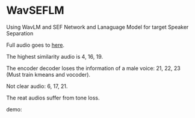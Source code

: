 <style>
        .audio-container {
            display: flex;
            flex-direction: column;
            gap: 10px; /* Space between the rows */
        }
        .audio-row {
            display: flex;
            gap: 10px; /* Space between the audio elements in a row */
        }
        .audio-item {
            flex: 1; /* Make each audio item take up an equal amount of space */
            display: flex;
            flex-direction: column;
            align-items: center;
        }
        .audio-item audio {
            width: 100%; /* Make audio elements take the full width of their container */
        }
    </style>

# WavSEFLM

Using WavLM and SEF Network and Lanaguage Model for target Speaker Separation

Full audio goes to [here](https://github.com/Beilong-Tang/blog/tree/main/src/audio/wavseflm). 

The highest similarity audio is 4, 16, 19. 

The encoder decoder loses the information of a male voice: 21, 22, 23 (Must train kmeans and vocoder).

Not clear audio: 6, 17, 21.

The reat audios suffer from tone loss.

demo: 

<div class="audio-container" id="audioContainer">
        <!-- Rows will be dynamically added here -->
    </div>

<script>
        // Number of rows to create
        const numRows = 23;
        const audiosPerRow = 5;

        // Get the container element
        const container = document.getElementById('audioContainer');
        const name = ["mix", "clean", "output_", "output_mse", "regi"]

        // Loop to create rows
        for (let i = 0; i <= numRows; i++) {
            // Create a new div for each row
            const row = document.createElement('div');
            row.className = 'audio-row';

            // Loop to create audio elements within the row
            for (let j = 0; j < audiosPerRow; j++) {
                const audioIndex = i * audiosPerRow + j + 1;

                // Create a container for each audio and its caption
                const audioItem = document.createElement('div');
                audioItem.className = 'audio-item';

                // Create the audio element
                const audio = document.createElement('audio');
                audio.controls = true;
                const source = document.createElement('source');
                source.src = `./audio/wavseflm/${i}_${name[j]}.wav`; // Dynamic source based on the index
                source.type = 'audio/mpeg';
                audio.appendChild(source);

                // Create the caption
                const caption = document.createElement('p');
                caption.textContent = `${name[j]}_${i}.wav`;

                // Append the audio and caption to the audio item container
                audioItem.appendChild(audio);
                audioItem.appendChild(caption);

                // Append the audio item to the row
                row.appendChild(audioItem);
            }

            // Append the row to the container
            container.appendChild(row);
        }
    </script>

<!-- <script>
        // Number of rows to create
        const numRows = 20;

        // Get the container element
        const container = document.getElementById('audioContainer');

        // Loop to create rows
        for (let i = 1; i <= numRows; i++) {
            const row_ = document.creatElement('div')
            row_.className = "audio-container"
            for (let j = 0; j< 4; j++){
            // Create a new div for each row
            const row = document.createElement('div');
            row.className = 'audio-item';

            // Create the audio element
            const audio = document.createElement('audio');
            audio.controls = true;
            const source = document.createElement('source');
            source.src = `audio${i}.mp3`; // Dynamic source based on the index
            source.type = 'audio/mpeg';
            audio.appendChild(source);

            // Create the caption
            const caption = document.createElement('p');
            caption.textContent = `Caption for Audio ${i}`;

            // Append the audio and caption to the row
            row.appendChild(audio);
            row.appendChild(caption);

            // Append the row to the container
            row_.appendChild(row)
            
            }
            container.appendChild(row_);
        }
    </script> -->